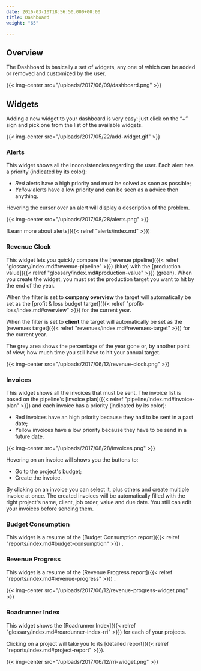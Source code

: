 ```yaml
---
date: 2016-03-10T18:56:50.000+00:00
title: Dashboard
weight: "65"

---
```

## Overview

The Dashboard is basically a set of widgets, any one of which can be added or removed and customized by the user.

{{< img-center src="/uploads/2017/06/09/dashboard.png" >}}

## Widgets

Adding a new widget to your dashboard is very easy: just click on the “+” sign and pick one from the list of the available widgets.

{{< img-center src="/uploads/2017/05/22/add-widget.gif" >}}

### Alerts

This widget shows all the inconsistencies regarding the user. Each alert has a priority (indicated by its color):

* _Red_ alerts have a high priority and must be solved as soon as possible;
* _Yellow_ alerts have a low priority and can be seen as a advice then anything.

Hovering the cursor over an alert will display a description of the problem.

{{< img-center src="/uploads/2017/08/28/alerts.png" >}}

\[Learn more about alerts\]({{< relref "alerts/index.md" >}})

### Revenue Clock

This widget lets you quickly compare the \[revenue pipeline\]({{< relref "glossary/index.md#revenue-pipeline" >}}) (blue) with the \[production value\]({{< relref "glossary/index.md#production-value" >}}) (green). When you create the widget, you must set the production target you want to hit by the end of the year.

When the filter is set to **company overview** the target will automatically be set as the \[profit & loss budget target\]({{< relref "profit-loss/index.md#overview" >}}) for the current year.

When the filter is set to **client** the target will automatically be set as the \[revenues target\]({{< relref "revenues/index.md#revenues-target" >}}) for the current year.

The grey area shows the percentage of the year gone or, by another point of view, how much time you still have to hit your annual target.

{{< img-center src="/uploads/2017/06/12/revenue-clock.png" >}}

### Invoices

This widget shows all the invoices that must be sent. The invoice list is based on the pipeline's \[invoice plan\]({{< relref "pipeline/index.md#invoice-plan" >}}) and each invoice has a priority (indicated by its color):

* Red invoices have an high priority because they had to be sent in a past date;
* Yellow invoices have a low priority because they have to be send in a future date.

{{< img-center src="/uploads/2017/08/28/invoices.png" >}}

Hovering on an invoice will shows you the buttons to:

* Go to the project's budget;
* Create the invoice.

By clicking on an invoice you can select it, plus others and create multiple invoice at once. The created invoices will be automatically filled with the right project's name, client, job order, value and due date. You still can edit your invoices before sending them.

### Budget Consumption

This widget is a resume of the \[Budget Consumption report\]({{< relref "reports/index.md#budget-consumption" >}}) .

### Revenue Progress

This widget is a resume of the \[Revenue Progress report\]({{< relref "reports/index.md#revenue-progress" >}}) .

{{< img-center src="/uploads/2017/06/12/revenue-progress-widget.png" >}}

### Roadrunner Index

This widget shows the \[Roadrunner Index\]({{< relref "glossary/index.md#roardunner-index-rri" >}}) for each of your projects.

Clicking on a project will take you to its \[detailed report\]({{< relref "reports/index.md#project-report" >}}).

{{< img-center src="/uploads/2017/06/12/rri-widget.png" >}}